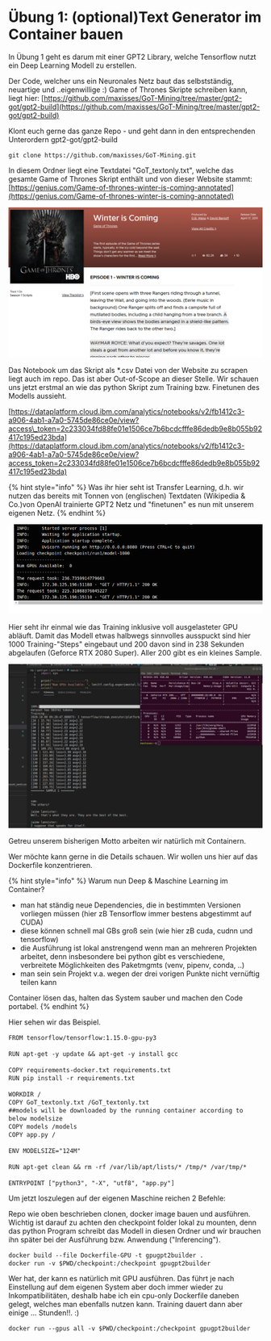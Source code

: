 # Übung 1: \(optional\)Text Generator im Container bauen

In Übung 1 geht es darum mit einer GPT2 Library, welche Tensorflow nutzt ein Deep Learning Modell zu erstellen.

Der Code, welcher uns ein Neuronales Netz baut das selbstständig, neuartige und ..eigenwillige :\) Game of Thrones Skripte schreiben kann, liegt hier: [https://github.com/maxisses/GoT-Mining/tree/master/gpt2-got/gpt2-build](https://github.com/maxisses/GoT-Mining/tree/master/gpt2-got/gpt2-build)

Klont euch gerne das ganze Repo - und geht dann in den entsprechenden Unterordern gpt2-got/gpt2-build

```text
git clone https://github.com/maxisses/GoT-Mining.git
```

In diesem Ordner liegt eine Textdatei "GoT\_textonly.txt", welche das gesamte Game of Thrones Skript enthält und von dieser Website stammt: [https://genius.com/Game-of-thrones-winter-is-coming-annotated](https://genius.com/Game-of-thrones-winter-is-coming-annotated)

![](../../.gitbook/assets/image%20%28178%29.png)

Das Notebook um das Skript als \*.csv Datei von der Website zu scrapen liegt auch im repo. Das ist aber Out-of-Scope an dieser Stelle. Wir schauen uns jetzt erstmal an wie das python Skript zum Training bzw. Finetunen des Modells aussieht.

[https://dataplatform.cloud.ibm.com/analytics/notebooks/v2/fb1412c3-a906-4ab1-a7a0-5745de86ce0e/view?access\_token=2c233034fd88fe01e1506ce7b6bcdcfffe86dedb9e8b055b92417c195ed23bda](https://dataplatform.cloud.ibm.com/analytics/notebooks/v2/fb1412c3-a906-4ab1-a7a0-5745de86ce0e/view?access_token=2c233034fd88fe01e1506ce7b6bcdcfffe86dedb9e8b055b92417c195ed23bda)

{% hint style="info" %}
Was ihr hier seht ist Transfer Learning, d.h. wir nutzen das bereits mit Tonnen von \(englischen\) Textdaten \(Wikipedia & Co.\)von OpenAI trainierte GPT2 Netz und "finetunen" es nun mit unserem eigenen Netz.
{% endhint %}

![](../../.gitbook/assets/image%20%28162%29.png)

Hier seht ihr einmal wie das Training inklusive voll ausgelasteter GPU abläuft. Damit das Modell etwas halbwegs sinnvolles ausspuckt sind hier 1000 Training-"Steps" eingebaut und 200 davon sind in 238 Sekunden abgelaufen \(Geforce RTX 2080 Super\). Aller 200 gibt es ein kleines Sample.

![](../../.gitbook/assets/image%20%28176%29.png)

Getreu unserem bisherigen Motto arbeiten wir natürlich mit Containern.

Wer möchte kann gerne in die Details schauen. Wir wollen uns hier auf das Dockerfile konzentrieren.

{% hint style="info" %}
Warum nun Deep & Maschine Learning im Container?

* man hat ständig neue Dependencies, die in bestimmten Versionen vorliegen müssen \(hier zB Tensorflow immer bestens abgestimmt auf CUDA\)
* diese können schnell mal GBs groß sein \(wie hier zB cuda, cudnn und tensorflow\)
* die Ausführung ist lokal anstrengend wenn man an mehreren Projekten arbeitet, denn insbesondere bei python gibt es verschiedene, verbreitete Möglichkeiten des Paketmgmts \(venv, pipenv, conda, ..\)
* man sein sein Projekt v.a. wegen der drei vorigen Punkte nicht vernüftig teilen kann

Container lösen das, halten das System sauber und machen den Code portabel.
{% endhint %}

Hier sehen wir das Beispiel.

```text
FROM tensorflow/tensorflow:1.15.0-gpu-py3

RUN apt-get -y update && apt-get -y install gcc

COPY requirements-docker.txt requirements.txt
RUN pip install -r requirements.txt

WORKDIR /
COPY GoT_textonly.txt /GoT_textonly.txt
##models will be downloaded by the running container according to below modelsize
COPY models /models
COPY app.py /

ENV MODELSIZE="124M"

RUN apt-get clean && rm -rf /var/lib/apt/lists/* /tmp/* /var/tmp/*

ENTRYPOINT ["python3", "-X", "utf8", "app.py"]
```

Um jetzt loszulegen auf der eigenen Maschine reichen 2 Befehle:

Repo wie oben beschrieben clonen, docker image bauen und ausführen. Wichtig ist darauf zu achten den checkpoint folder lokal zu mounten, denn das python Program schreibt das Modell in diesen Ordner und wir brauchen ihn später bei der Ausführung bzw. Anwendung \("Inferencing"\).

```text
docker build --file Dockerfile-GPU -t gpugpt2builder .
docker run -v $PWD/checkpoint:/checkpoint gpugpt2builder
```

Wer hat, der kann es natürlich mit GPU ausführen. Das führt je nach Einstellung auf dem eigenen System aber doch immer wieder zu Inkompatibilitäten, deshalb habe ich ein cpu-only Dockerfile daneben gelegt, welches man ebenfalls nutzen kann. Training dauert dann aber einige ... Stunden!!. :\)

```text
docker run --gpus all -v $PWD/checkpoint:/checkpoint gpugpt2builder
```

